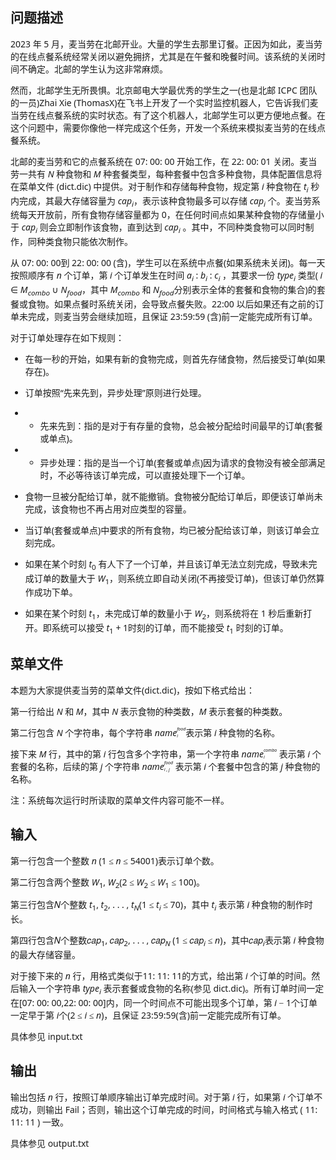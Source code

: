 <style>
code {
    font-family: "Fira Code";
    font-feature-settings: "cv01", "cv02", "ss01", "cv12", "ss05", "ss03";
}
body {
    font-family: 'Segoe UI','Fira Code','DengXian' !important;
}
/* p {
    font-size: medium;
}
li {
    font-size: medium;
} */
.supsub {
    display: inline-block;
}

.supsub sup,
.supsub sub {
    position: relative;
    display: block;
    font-size: .5em;
    line-height: 1.2;
}

.supsub sub {
    top: .3em;
}
</style>
## 问题描述
2023 年 5 月，麦当劳在北邮开业。大量的学生去那里订餐。正因为如此，麦当劳的在线点餐系统经常关闭以避免拥挤，尤其是在午餐和晚餐时间。该系统的关闭时间不确定。北邮的学生认为这非常麻烦。

然而，北邮学生无所畏惧。北京邮电大学最优秀的学生之一(也是北邮 ICPC 团队的一员)Zhai Xie (ThomasX)在飞书上开发了一个实时监控机器人，它告诉我们麦当劳在线点餐系统的实时状态。有了这个机器人，北邮学生可以更方便地点餐。在这个问题中，需要你像他一样完成这个任务，开发一个系统来模拟麦当劳的在线点餐系统。

北邮的麦当劳和它的点餐系统在 07: 00: 00 开始工作，在 22: 00: 01 关闭。麦当劳一共有 *N* 种食物和 *M* 种套餐类型，每种套餐中包含多种食物，具体配置信息将在菜单文件 (dict.dic) 中提供。对于制作和存储每种食物，规定第 *i* 种食物在 *t*<sub>*i*</sub> 秒内完成，其最大存储容量为 *cap*<sub>*i*</sub>，表示该种食物最多可以存储  *cap*<sub>*i*</sub> 个。麦当劳系统每天开放前，所有食物存储容量都为 0，在任何时间点如果某种食物的存储量小于 *cap*<sub>*i*</sub> 则会立即制作该食物，直到达到 *cap*<sub>*i*</sub> 。其中，不同种类食物可以同时制作，同种类食物只能依次制作。

从 07: 00: 00到 22: 00: 00 (含)，学生可以在系统中点餐(如果系统未关闭)。每一天按照顺序有 *n* 个订单，第 *i* 个订单发生在时间 *a*<sub>*i*</sub> : *b*<sub>*i*</sub> : *c*<sub>*i*</sub> ，其要求一份 *type*<sub>*i*</sub> 类型( *i* ∈  *M*<sub>*combo*</sub> ∪ *N*<sub>*food*</sub>，其中 *M*<sub>*combo*</sub> 和 *N*<sub>*food*</sub>分别表示全体的套餐和食物的集合)的套餐或食物。如果点餐时系统关闭，会导致点餐失败。22:00 以后如果还有之前的订单未完成，则麦当劳会继续加班，且保证 23:59:59 (含)前一定能完成所有订单。

对于订单处理存在如下规则：
- 在每一秒的开始，如果有新的食物完成，则首先存储食物，然后接受订单(如果存在)。

- 订单按照“先来先到，异步处理”原则进行处理。

- - 先来先到：指的是对于有存量的食物，总会被分配给时间最早的订单(套餐或单点)。

- - 异步处理：指的是当一个订单(套餐或单点)因为请求的食物没有被全部满足时，不必等待该订单完成，可以直接处理下一个订单。

- 食物一旦被分配给订单，就不能撤销。食物被分配给订单后，即便该订单尚未完成，该食物也不再占用对应类型的容量。

- 当订单(套餐或单点)中要求的所有食物，均已被分配给该订单，则该订单会立刻完成。

- 如果在某个时刻 *t*<sub>0</sub> 有人下了一个订单，并且该订单无法立刻完成，导致未完成订单的数量大于 *W*<sub>1</sub>，则系统立即自动关闭(不再接受订单)，但该订单仍然算作成功下单。

- 如果在某个时刻 *t*<sub>1</sub>，未完成订单的数量小于 *W*<sub>2</sub>，则系统将在 1 秒后重新打开。即系统可以接受  *t*<sub>1</sub> + 1时刻的订单，而不能接受 *t*<sub>1</sub> 时刻的订单。


## 菜单文件

本题为大家提供麦当劳的菜单文件(dict.dic)，按如下格式给出： 
 
第一行给出 *N* 和 *M*，其中 *N* 表示食物的种类数，*M* 表示套餐的种类数。

第二行包含 *N* 个字符串，每个字符串 *name*<span class="supsub"><sup>*food*</sup><sub>*i*</sub></span>表示第 *i* 种食物的名称。

接下来 *M* 行，其中的第 *i* 行包含多个字符串，第一个字符串 *name*<span class="supsub"><sup>*combo*</sup><sub>*i*</sub></span> 表示第 *i* 个套餐的名称，后续的第 *j* 个字符串 *name*<span class="supsub"><sup>*food*</sup><sub>*i , j*</sub></span> 表示第 *i* 个套餐中包含的第 *j* 种食物的名称。  

注：系统每次运行时所读取的菜单文件内容可能不一样。

## 输入

第一行包含一个整数 *n* (1 ≤ *n* ≤ 54001)表示订单个数。

第二行包含两个整数 *W*<sub>1</sub>, *W*<sub>2</sub>(2 ≤ *W*<sub>2</sub> ≤ *W*<sub>1</sub> ≤ 100)。

第三行包含𝑁个整数 *t*<sub>1</sub>, *t*<sub>2</sub>, . . . , *t*<sub>*N*</sub>(1 ≤ *t*<sub>*i*</sub> ≤ 70)，其中 *t*<sub>*i*</sub> 表示第 *i* 种食物的制作时长。

第四行包含𝑁个整数𝑐𝑎𝑝<sub>1</sub>, 𝑐𝑎𝑝<sub>2</sub>, . . . , 𝑐𝑎𝑝<sub>*N*</sub> (1 ≤ 𝑐𝑎𝑝<sub>*i*</sub> ≤ *n*)，其中𝑐𝑎𝑝<sub>*i*</sub>表示第 *i* 种食物的最大存储容量。

对于接下来的 *n* 行，用格式类似于11: 11: 11的方式，给出第 *i* 个订单的时间。然后输入一个字符串 *type*<sub>*i*</sub> 表示套餐或食物的名称(参见 dict.dic)。所有订单时间一定在[07: 00: 00,22: 00: 00]内，同一个时间点不可能出现多个订单，第 *i* − 1个订单一定早于第 *i*个(2 ≤ *i* ≤ *n*)，且保证 23:59:59(含)前一定能完成所有订单。

具体参见 input.txt

## 输出

输出包括 *n* 行，按照订单顺序输出订单完成时间。对于第 *i* 行，如果第 *i* 个订单不成功，则输出 Fail；否则，输出这个订单完成的时间，时间格式与输入格式 ( 11: 11: 11 ) 一致。

具体参见 output.txt
